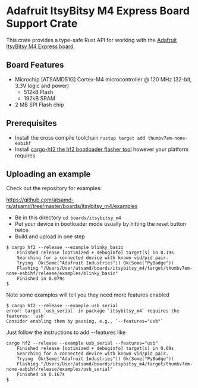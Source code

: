 # Adafruit ItsyBitsy M4 Express Board Support Crate

This crate provides a type-safe Rust API for working with the
[Adafruit ItsyBitsy M4 Express board](https://www.adafruit.com/product/3800).

## Board Features

- Microchip [ATSAMD51G] Cortex-M4 microcontroller @ 120 MHz (32-bit, 3.3V logic and power)
  - 512kB Flash
  - 192kB SRAM
- 2 MB SPI Flash chip

## Prerequisites
* Install the cross compile toolchain `rustup target add thumbv7em-none-eabihf`
* Install [cargo-hf2 the hf2 bootloader flasher tool](https://crates.io/crates/cargo-hf2) however your platform requires

## Uploading an example
Check out the repository for examples:

https://github.com/atsamd-rs/atsamd/tree/master/boards/itsybitsy_m4/examples

* Be in this directory `cd boards/itsybitsy_m4`
* Put your device in bootloader mode usually by hitting the reset button twice.
* Build and upload in one step
```
$ cargo hf2 --release --example blinky_basic
    Finished release [optimized + debuginfo] target(s) in 0.19s
    Searching for a connected device with known vid/pid pair.
    Trying  Ok(Some("Adafruit Industries")) Ok(Some("PyBadge"))
    Flashing "/Users/User/atsamd/boards/itsybitsy_m4/target/thumbv7em-none-eabihf/release/examples/blinky_basic"
    Finished in 0.079s
$
```

Note some examples will tell you they need more features enabled
```
$ cargo hf2 --release --example usb_serial
error: target `usb_serial` in package `itsybitsy_m4` requires the features: `usb`
Consider enabling them by passing, e.g., `--features="usb"`
```
Just follow the instructions to add --features like
```
cargo hf2 --release --example usb_serial --features="usb"
    Finished release [optimized + debuginfo] target(s) in 0.09s
    Searching for a connected device with known vid/pid pair.
    Trying  Ok(Some("Adafruit Industries")) Ok(Some("PyBadge"))
    Flashing "/Users/User/atsamd/boards/itsybitsy_m4/target/thumbv7em-none-eabihf/release/examples/usb_serial"
    Finished in 0.167s
$
```
